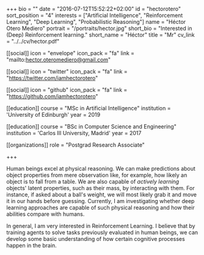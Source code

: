 +++
bio = ""
date = "2016-07-12T15:52:22+02:00"
id = "hectorotero"
sort_position = "4"
interests = ["Artificial Intelligence", "Reinforcement Learning", "Deep Learning", "Probabilistic Reasoning"]
name = "Héctor Otero Mediero"
portrait = "/portraits/hector.jpg"
short_bio = "Interested in (Deep) Reinforcement learning."
short_name = "Héctor"
title = "Mr"
cv_link = "../../cv/hector.pdf"

[[social]]
    icon = "envelope"
    icon_pack = "fa"
    link = "mailto:hector.oteromediero@gmail.com"

[[social]]
    icon = "twitter"
    icon_pack = "fa"
    link = "https://twitter.com/iamhectorotero"

[[social]]
    icon = "github"
    icon_pack = "fa"
    link = "https://github.com/iamhectorotero"

[[education]]
    course = "MSc in Artificial Intelligence"
    institution = 'University of Edinburgh'
    year = 2019

[[education]]
    course = "BSc in Computer Science and Engineering"
    institution = 'Carlos III University, Madrid'
    year = 2017

[[organizations]]
    role = "Postgrad Research Associate"

+++

Human beings excel at physical reasoning. We can make predictions about object properties from mere observation like, for example, how likely an object is to fall from a table. We are also capable of *actively learning* objects' latent properties, such as their mass, by interacting with them. For instance, if asked about a ball's weight, we will most likely grab it and move it in our hands before guessing. Currently, I am investigating whether deep learning approaches are capable of such physical reasoning and how their abilities compare with humans. 

In general, I am very interested in Reinforcement Learning. I believe that by training agents to solve tasks previously evaluated in human beings, we can develop some basic understanding of how certain cognitive processes happen in the brain.



